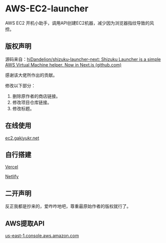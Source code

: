 # AWS-EC2-launcher
AWS EC2 开机小助手，调用API创建EC2机器，减少因为浏览器指纹导致的风控。

## 版权声明

源码来自：[hiDandelion/shizuku-launcher-next: Shizuku Launcher is a simple AWS Virtual Machine helper. Now in Next.js (github.com)](https://github.com/hiDandelion/shizuku-launcher-next)

感谢该大佬所作出的贡献。

修改以下部分：

1. 删除原作者的商店链接。
2. 修改项目仓库链接。
3. 修改标题。

## 在线使用

[ec2.gakiyukr.net](http://ec2.gakiyukr.net/)

## 自行搭建

[Vercel](https://vercel.com/new/import?s=https%3A%2F%2Fgithub.com%2Fgakiyukr%2Faws-ec2-launcher)

[Netlify](https://app.netlify.com/start/repos/gakiyukr%2Faws-ec2-launcher)

## 二开声明

反正我都是抄来的，爱咋咋地吧，尊重最原始作者的版权就行了。

## AWS提取API

[us-east-1.console.aws.amazon.com](https://us-east-1.console.aws.amazon.com/iam/home?region=us-east-1#/security_credentials)
